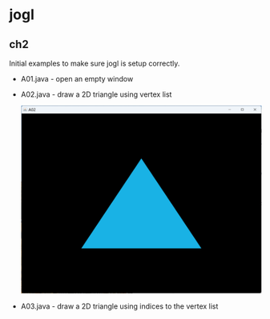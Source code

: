 # jogl

## ch2

Initial examples to make sure jogl is setup correctly.

- A01.java - open an empty window
- A02.java - draw a 2D triangle using vertex list

  ![Output from A02](/ch2/img/A02_output.png)
  
- A03.java - draw a 2D triangle using indices to the vertex list


